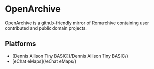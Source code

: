 # OpenArchive

OpenArchive is a github-friendly mirror of Romarchive containing user contributed and public domain projects.

## Platforms
- [Dennis Allison Tiny BASIC](/Dennis Allison Tiny BASIC/)
- [eChat eMaps](/eChat eMaps/)
